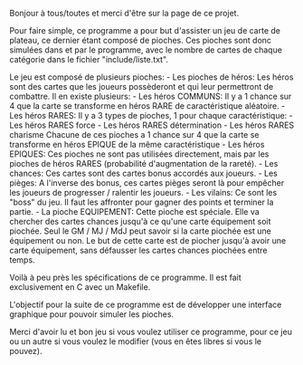 Bonjour à tous/toutes et merci d'être sur la page de ce projet.

Pour faire simple, ce programme a pour but d'assister un jeu de carte de plateau, ce dernier étant composé de pioches.
Ces pioches sont donc simulées dans et par le programme, avec le nombre de cartes de chaque catégorie dans le fichier "include/liste.txt".

Le jeu est composé de plusieurs pioches:
    - Les pioches de héros: Les héros sont des cartes que les joueurs possèderont et qui leur permettront de combattre.
    Il en existe plusieurs:
        - Les héros COMMUNS: Il y a 1 chance sur 4 que la carte se transforme en héros RARE de caractéristique aléatoire.
        - Les héros RARES: Il y a 3 types de pioches, 1 pour chaque caractéristique:
            - Les héros RARES force
            - Les héros RARES détermination
            - Les héros RARES charisme
          Chacune de ces pioches a 1 chance sur 4 que la carte se transforme en héros EPIQUE de la même caractéristique
    - Les héros EPIQUES: Ces pioches ne sont pas utilisées directement, mais par les pioches de héros RARES (probabilité d'augmentation de la rareté).
    - Les chances: Ces cartes sont des cartes bonus accordés aux joueurs.
    - Les pièges: A l'inverse des bonus, ces cartes pièges seront là pour empêcher les joueurs de progresser / ralentir les joueurs.
    - Les vilains: Ce sont les "boss" du jeu. Il faut les affronter pour gagner des points et terminer la partie.
    - La pioche EQUIPEMENT: Cette pioche est spéciale. Elle va chercher des cartes chances jusqu'à ce qu'une carte équipement soit piochée.
        Seul le GM / MJ / MdJ peut savoir si la carte piochée est une équipement ou non. Le but de cette carte est de piocher jusqu'à
        avoir une carte équipement, sans défausser les cartes chances piochées entre temps.

Voilà à peu près les spécifications de ce programme.
Il est fait exclusivement en C avec un Makefile.

L'objectif pour la suite de ce programme est de développer une interface graphique pour pouvoir simuler les pioches.


Merci d'avoir lu et bon jeu si vous voulez utiliser ce programme, pour ce jeu ou un autre si vous voulez le modifier (vous en êtes libres si vous le pouvez).
